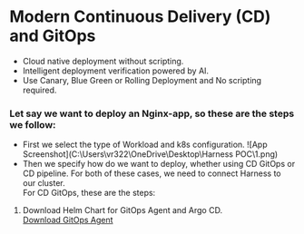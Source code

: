 # Modern Continuous Delivery (CD) and GitOps
- Cloud native deployment without scripting.
- Intelligent deployment verification powered by AI.
- Use Canary, Blue Green or Rolling Deployment and No scripting required.

### Let say we want to deploy an Nginx-app, so these are the steps we follow:
- First we select the type of Workload and k8s configuration.
  ![App Screenshot](C:\Users\vr322\OneDrive\Desktop\Harness POC\1.png)
- Then we specify how do we want to deploy, whether using CD GitOps or CD pipeline. For both of these cases, we need to connect Harness to our cluster. </br>
For CD GitOps, these are the steps:
1. Download Helm Chart for GitOps Agent and Argo CD. </br>
   [Download GitOps Agent](Harness/cd-and-gitops/gitops-agent.tgz)

